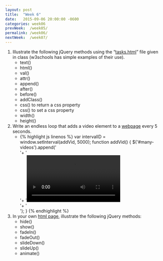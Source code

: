 ```yaml
---
layout: post
title:  "Week 6"
date:   2015-09-06 20:00:00 -0600
categories: week06
prevWeek:  /week05/
permalink: /week06/
nextWeek:  /week07/
---
```

1. Illustrate the following jQuery methods using the “[tasks.html][tasks.html]” file given in class (w3schools has simple examples of their use).
    - text()
    - html()
    - val()
    - attr()
    - append()
    - after()
    - before()
    - addClass()
    - css() to return a css property
    - css() to set a css property
    - width()
    - height()
2. Write an endless loop that adds a video element to a [webpage][06-02] every 5 seconds.
    - {% highlight js linenos %}
    var intervalID = window.setInterval(addVid, 5000);
function addVid() {
    $('#many-videos').append('<div class="col-sm-4">'+
        '<div class="well yaaas">'+
            '<video class="img-responsive" src="../../images/yaaas-cat.mp4" autoplay loop controls/>'+
        '</div>'+
    '</div>');
}
{% endhighlight %}
3. In your own [html page][06-03], illustrate the following jQuery methods:
    - hide()
    - show()
    - fadeIn()
    - fadeOut()
    - slideDown()
    - slideUp()
    - animate()

[tasks.html]: ../week06/01/tasks.html "tasks.html"
[06-02]: ../week06/02/ "Week 06-02"
[06-03]: ../week06/03/ "Week 06-03"
